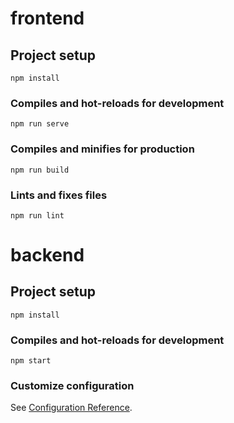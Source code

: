 # frontend

## Project setup
```
npm install
```

### Compiles and hot-reloads for development
```
npm run serve
```

### Compiles and minifies for production
```
npm run build
```

### Lints and fixes files
```
npm run lint
```

# backend

## Project setup
```
npm install
```

### Compiles and hot-reloads for development
```
npm start
```


### Customize configuration
See [Configuration Reference](https://cli.vuejs.org/config/).
